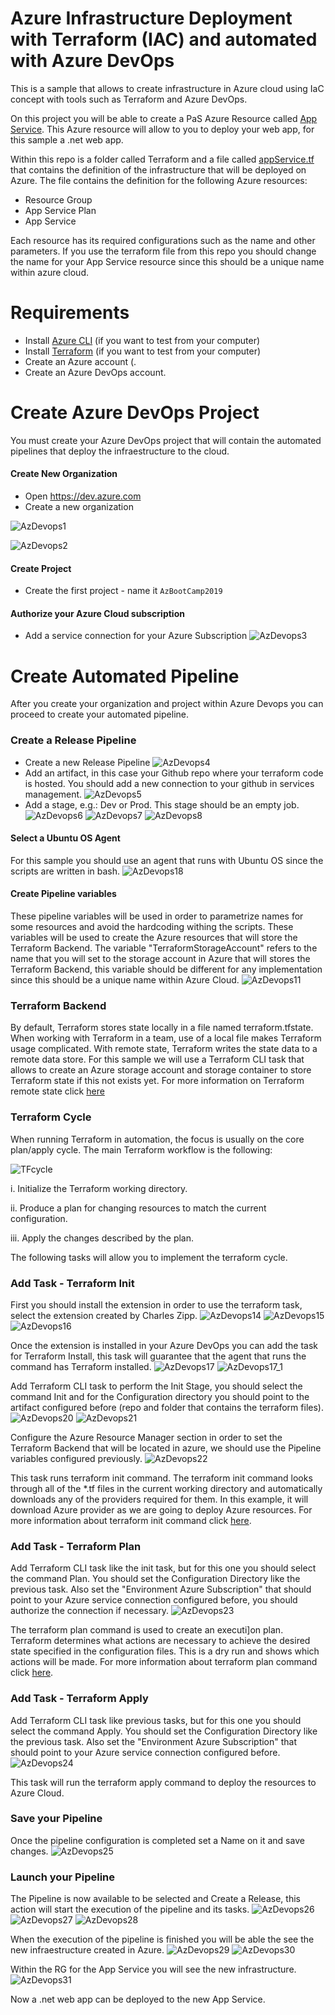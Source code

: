 # Azure Infrastructure Deployment with Terraform (IAC) and automated with Azure DevOps

This is a sample that allows to create infrastructure in Azure cloud using IaC concept with tools such as Terraform and Azure DevOps.

On this project you will be able to create a PaS Azure Resource called [App Service](https://azure.microsoft.com/en-us/services/app-service/). This Azure resource will allow to you to deploy your web app, for this sample a .net web app. 

Within this repo is a folder called Terraform and a file called [appService.tf](https://github.com/josema88/IaCWithAzure/blob/master/Terraform/appService.tf) that contains the definition of the infrastructure that will be deployed on Azure. The file contains the definition for the following Azure resources:
 * Resource Group
 * App Service Plan
 * App Service

Each resource has its required configurations such as the name and other parameters. If you use the terraform file from this repo you should change the name for your App Service resource since this should be a unique name within azure cloud.

# Requirements

  * Install [Azure CLI](https://docs.bitnami.com/azure/faq/administration/install-az-cli/) (if you want to test from your computer)
  * Install [Terraform](https://learn.hashicorp.com/terraform/getting-started/install.html) (if you want to test from your computer)
  * Create an Azure account (.
  * Create an Azure DevOps account.


# Create Azure DevOps Project

You must create your Azure DevOps project that will contain the automated pipelines that deploy the infraestructure to the cloud.

#### Create New Organization
* Open https://dev.azure.com
* Create a new organization 

![AzDevops1](https://github.com/josema88/IaCWithAzure/blob/master/Images/AzDevOps1.png)

![AzDevops2](https://github.com/josema88/IaCWithAzure/blob/master/Images/AzDevOps2.png)

#### Create Project
* Create the first project - name it `AzBootCamp2019`

#### Authorize your Azure Cloud subscription
* Add a service connection for your Azure Subscription 
![AzDevops3](https://github.com/josema88/IaCWithAzure/blob/master/Images/AzDevOps3.png)

# Create Automated Pipeline
After you create your organization and project within Azure Devops you can proceed to create your automated pipeline.

### Create a Release Pipeline
* Create a new Release Pipeline 
![AzDevops4](https://github.com/josema88/IaCWithAzure/blob/master/Images/AzDevOps4.png)
* Add an artifact, in this case your Github repo where your terraform code is hosted. You should add a new connection to your github in services management.
![AzDevops5](https://github.com/josema88/IaCWithAzure/blob/master/Images/AzDevOps5.png)
* Add a stage, e.g.: Dev or Prod. This stage should be an empty job.
![AzDevops6](https://github.com/josema88/IaCWithAzure/blob/master/Images/AzDevOps6.png)
![AzDevops7](https://github.com/josema88/IaCWithAzure/blob/master/Images/AzDevOps7.png)
![AzDevops8](https://github.com/josema88/IaCWithAzure/blob/master/Images/AzDevOps8.png)

#### Select a Ubuntu OS Agent
For this sample you should use an agent that runs with Ubuntu OS since the scripts are written in bash.
![AzDevops18](https://github.com/josema88/IaCWithAzure/blob/master/Images/AzDevOps18.png)

#### Create Pipeline variables
These pipeline variables will be used in order to parametrize names for some resources and avoid the hardcoding withing the scripts. These variables will be used to create the Azure resources that will store the Terraform Backend. The variable "TerraformStorageAccount" refers to the name that you will set to the storage account in Azure that will stores the Terraform Backend, this variable should be different for any implementation since this should be a unique name within Azure Cloud.
![AzDevops11](https://github.com/josema88/IaCWithAzure/blob/master/Images/AzDevOps11.png)

### Terraform Backend 
By default, Terraform stores state locally in a file named terraform.tfstate. When working with Terraform in a team, use of a local file makes Terraform usage complicated. With remote state, Terraform writes the state data to a remote data store. For this sample we will use a Terraform CLI task that allows to create an Azure storage account and storage container to store Terraform state if this not exists yet. For more information on Terraform remote state click [here](https://www.terraform.io/docs/state/remote.html)

### Terraform Cycle
When running Terraform in automation, the focus is usually on the core plan/apply cycle. The main Terraform workflow is the following:

![TFcycle](https://github.com/josema88/IaCWithAzure/blob/master/Images/terraformworkflow.png)

i. Initialize the Terraform working directory.

ii. Produce a plan for changing resources to match the current configuration.

iii. Apply the changes described by the plan.

The following tasks will allow you to implement the terraform cycle.
 
### Add Task - Terraform Init
First you should install the extension in order to use the terraform task, select the extension created by Charles Zipp.
![AzDevops14](https://github.com/josema88/IaCWithAzure/blob/master/Images/AzDevOps14.png)
![AzDevops15](https://github.com/josema88/IaCWithAzure/blob/master/Images/AzDevOps15.png)
![AzDevops16](https://github.com/josema88/IaCWithAzure/blob/master/Images/AzDevOps16.png)

Once the extension is installed in your Azure DevOps you can add the task for Terraform Install, this task will guarantee that the agent that runs the command has Terraform installed. 
![AzDevops17](https://github.com/josema88/IaCWithAzure/blob/master/Images/AzDevOps17.png)
![AzDevops17_1](https://github.com/josema88/IaCWithAzure/blob/master/Images/AzDevOps17_1.png)

Add Terraform CLI task to perform the Init Stage, you should select the command Init and for the Configuration directory you should point to the artifact configured before (repo and folder that contains the terraform files).
![AzDevops20](https://github.com/josema88/IaCWithAzure/blob/master/Images/AzDevOps20.png)
![AzDevops21](https://github.com/josema88/IaCWithAzure/blob/master/Images/AzDevOps21.png)

Configure the Azure Resource Manager section in order to set the Terraform Backend that will be located in azure, we should use the Pipeline variables configured previously.
![AzDevops22](https://github.com/josema88/IaCWithAzure/blob/master/Images/AzDevOps22.png)

This task runs terraform init command. The terraform init command looks through all of the *.tf files in the current working directory and automatically downloads any of the providers required for them. In this example, it will download Azure provider as we are going to deploy Azure resources. For more information about terraform init command click [here](https://www.terraform.io/docs/commands/init.html).

### Add Task - Terraform Plan
Add Terraform CLI task like the init task, but for this one you should select the command Plan. You should set the Configuration Directory like the previous task. Also set the "Environment Azure Subscription" that should point to your Azure service connection configured before, you should authorize the connection if necessary. 
![AzDevops23](https://github.com/josema88/IaCWithAzure/blob/master/Images/AzDevOps23.png)

The terraform plan command is used to create an executi]on plan. Terraform determines what actions are necessary to achieve the desired state specified in the configuration files. This is a dry run and shows which actions will be made. For more information about terraform plan command click [here](https://www.terraform.io/docs/commands/plan.html).

### Add Task - Terraform Apply
Add Terraform CLI task like previous tasks, but for this one you should select the command Apply. You should set the Configuration Directory like the previous task. Also set the "Environment Azure Subscription" that should point to your Azure service connection configured before.
![AzDevops24](https://github.com/josema88/IaCWithAzure/blob/master/Images/AzDevOps24.png)

This task will run the terraform apply command to deploy the resources to Azure Cloud.

### Save your Pipeline
Once the pipeline configuration is completed set a Name on it and save changes.
![AzDevops25](https://github.com/josema88/IaCWithAzure/blob/master/Images/AzDevOps25.png)

### Launch your Pipeline
The Pipeline is now available to be selected and Create a Release, this action will start the execution of the pipeline and its tasks. 
![AzDevops26](https://github.com/josema88/IaCWithAzure/blob/master/Images/AzDevOps26.png)
![AzDevops27](https://github.com/josema88/IaCWithAzure/blob/master/Images/AzDevOps27.png)
![AzDevops28](https://github.com/josema88/IaCWithAzure/blob/master/Images/AzDevOps28.png)


When the execution of the pipeline is finished you will be able the see the new infraestructure created in Azure.
![AzDevops29](https://github.com/josema88/IaCWithAzure/blob/master/Images/AzDevOps29.png)
![AzDevops30](https://github.com/josema88/IaCWithAzure/blob/master/Images/AzDevOps30.png)

Within the RG for the App Service you will see the new infrastructure.
![AzDevops31](https://github.com/josema88/IaCWithAzure/blob/master/Images/AzDevOps31.png)


Now a .net web app can be deployed to the new App Service.


